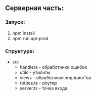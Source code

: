 ## Серверная часть:

### Запуск:
1. npm install
1. npm run api-prod <directory>
 
### Структура:
- src
  - handlers - обработчики ошибок
  - utils - утилиты
  - views - обработчики эндпоинт'ов
  - routes.ts - роутер
  - server.ts - точка входа